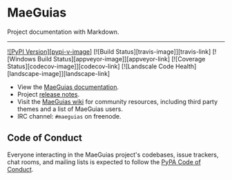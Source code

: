 # MaeGuias

Project documentation with Markdown.

---

[![PyPI Version][pypi-v-image]][pypi-v-link]
[![Build Status][travis-image]][travis-link]
[![Windows Build Status][appveyor-image]][appveyor-link]
[![Coverage Status][codecov-image]][codecov-link]
[![Landscale Code Health][landscape-image]][landscape-link]

- View the [MaeGuias documentation][maeguias].
- Project [release notes][release-notes].
- Visit the [MaeGuias wiki](https://www.maeorg.site) for community
  resources, including third party themes and a list of MaeGuias users.
- IRC channel: `#maeguias` on freenode.

## Code of Conduct

Everyone interacting in the MaeGuias project's codebases, issue trackers, chat
rooms, and mailing lists is expected to follow the [PyPA Code of Conduct].

[pypi-v-link]: https://pypi.org/project/MaeGuias/

[maeguias]: https://www.maeorg.site
[release-notes]: https://maeorg.site

[PyPA Code of Conduct]: https://www.pypa.io/en/latest/code-of-conduct/
